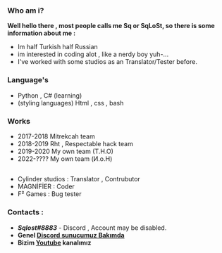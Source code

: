 ### Who am i?
**Well hello there , most people calls me __Sq__ or SqLoSt, so there is some information about me :**
- Im half Turkish half Russian
- im interested in coding alot , like a nerdy boy yuh-...
- I've worked with some studios as an Translator/Tester before.

### Language's
- Python , C# (learning) 
- (styling languages) Html , css , bash

### Works
- 2017-2018 Mitrekcah team
- 2018-2019 Rht , Respectable hack team
- 2019-2020 My own team (T.H.O)
- 2022-???? My own team (И.о.Н)
##
- Cylinder studios : Translator , Contrubutor 
- MAGNİFİER : Coder
- F² Games : Bug tester


### Contacts :
- ***Sqlost#8883*** - Discord , Account may be disabled.
- **Genel [Discord sunucumuz Bakımda](https://github.com/SqLoSt)**
- **Bizim [Youtube](https://youtube.com/channel/UCPXh6NqhJZpl_2oSpatFOFw) kanalımız**
